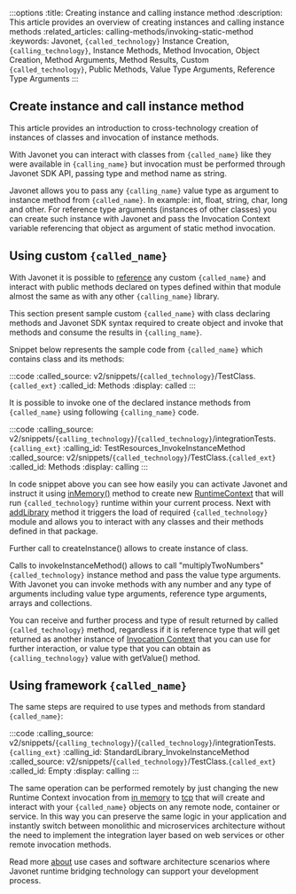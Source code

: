 :::options
:title: Creating instance and calling instance method
:description: This article provides an overview of creating instances and calling instance methods
:related_articles: calling-methods/invoking-static-method
:keywords: Javonet, `{called_technology}` Instance Creation, `{calling_technology}`, Instance Methods, Method Invocation, Object Creation, Method Arguments, Method Results, Custom `{called_technology}`, Public Methods, Value Type Arguments, Reference Type Arguments
:::

## Create instance and call instance method
  
This article provides an introduction to cross-technology creation of instances of classes and invocation of instance methods.
  
With Javonet you can interact with classes from `{called_name}` like they were available in `{calling_name}` but invocation must be performed through Javonet SDK API, passing type and method name as string.   
  
Javonet allows you to pass any `{calling_name}` value type as argument to instance method from `{called_name}`. In example: int, float, string, char, long and other. For reference type arguments (instances of other classes) you can create such instance with Javonet and pass the Invocation Context variable referencing that object as argument of static method invocation.   
  
## Using custom `{called_name}`
  
With Javonet it is possible to [reference](https://www.javonet.com/guides/v2/`{calling_technology}`/`{called_technology}`/getting-started/adding-references-to-libraries) any custom `{called_name}` and interact with public methods declared on types defined within that module almost the same as with any other `{calling_name}` library.  
  
This section present sample custom `{called_name}` with class declaring methods and Javonet SDK syntax required to create object and invoke that methods and consume the results in `{calling_name}`.  
  
Snippet below represents the sample code from `{called_name}` which contains class and its methods:  
  
:::code
:called_source: v2/snippets/`{called_technology}`/TestClass.`{called_ext}`
:called_id: Methods
:display: called
:::
  
It is possible to invoke one of the declared instance methods from `{called_name}` using following `{calling_name}` code.  
  
:::code
:calling_source: v2/snippets/`{calling_technology}`/`{called_technology}`/integrationTests.`{calling_ext}`
:calling_id: TestResources_InvokeInstanceMethod
:called_source: v2/snippets/`{called_technology}`/TestClass.`{called_ext}`
:called_id: Methods
:display: calling
:::

In code snippet above you can see how easily you can activate Javonet and instruct it using [inMemory()](/guides/v2/`{calling_technology}`/`{called_technology}`/foundations/in-memory-channel) method to create new [RuntimeContext](/guides/v2/`{calling_technology}`/`{called_technology}`/foundations/runtime-context) that will run `{called_technology}` runtime within your current process. Next with [addLibrary](/guides/v2/`{calling_technology}`/`{called_technology}`/getting-started/adding-references-to-libraries) method it triggers the load of required `{called_technology}` module and allows you to interact with any classes and their methods defined in that package.  
  
Further call to createInstance() allows to create instance of class.

Calls to invokeInstanceMethod() allows to call "multiplyTwoNumbers" `{called_technology}` instance method and pass the value type arguments. With Javonet you can invoke methods with any number and any type of arguments including value type arguments, reference type arguments, arrays and collections.  
  
You can receive and further process and type of result returned by called `{called_technology}` method, regardless if it is reference type that will get returned as another instance of [Invocation Context](/guides/v2/`{calling_technology}`/`{called_technology}`/foundations/invocation-context) that you can use for further interaction, or value type that you can obtain as `{calling_technology}` value with getValue() method.  
  
## Using framework `{called_name}`

The same steps are required to use types and methods from standard `{called_name}`:

:::code 
:calling_source: v2/snippets/`{calling_technology}`/`{called_technology}`/integrationTests.`{calling_ext}`
:calling_id: StandardLibrary_InvokeInstanceMethod
:called_source: v2/snippets/`{called_technology}`/TestClass.`{called_ext}`
:called_id: Empty
:display: calling
:::

The same operation can be performed remotely by just changing the new Runtime Context invocation from [in memory](/guides/v2/`{calling_technology}`/`{called_technology}`/foundations/in-memory-channel) to [tcp](/guides/v2/`{calling_technology}`/`{called_technology}`/foundations/tcp-channel) that will create and interact with your `{called_name}` objects on any remote node, container or service. In this way you can preserve the same logic in your application and instantly switch between monolithic and microservices architecture without the need to implement the integration layer based on web services or other remote invocation methods.
  
Read more [about](/guides/v2/`{calling_technology}`/`{called_technology}`/getting-started/about-javonet) use cases and software architecture scenarios where Javonet runtime bridging technology can support your development process.
